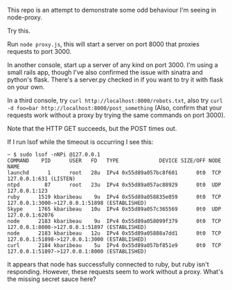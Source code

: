This repo is an attempt to demonstrate some odd behaviour I'm seeing in node-proxy.

Try this.

Run ```node proxy.js```, this will start a server on port 8000 that proxies requests to port 3000.

In another console, start up a server of any kind on port 3000. I'm using a small rails app, though I've also confirmed the issue with sinatra and python's flask.  There's a server.py checked in if you want to try it with flask on your own.

In a third console, try ```curl http://localhost:8000/robots.txt```, also try ```curl -d foo=bar http://localhost:8000/post_something```
(Also, confirm that your requests work without a proxy by trying the same commands on port 3000).

Note that the HTTP GET succeeds, but the POST times out.

If I run lsof while the timeout is occurring I see this:

    ~ $ sudo lsof -nNPi @127.0.0.1
    COMMAND    PID      USER   FD   TYPE             DEVICE SIZE/OFF NODE NAME
    launchd      1      root   28u  IPv4 0x55d89a057bc8f601      0t0  TCP 127.0.0.1:631 (LISTEN)
    ntpd        87      root   23u  IPv4 0x55d89a057ac88929      0t0  UDP 127.0.0.1:123
    ruby      1519 kbaribeau    9u  IPv4 0x55d89a058835e059      0t0  TCP 127.0.0.1:3000->127.0.0.1:51898 (ESTABLISHED)
    Skype     1765 kbaribeau   10u  IPv4 0x55d89a057c365569      0t0  UDP 127.0.0.1:62076
    node      2183 kbaribeau    9u  IPv4 0x55d89a058099f379      0t0  TCP 127.0.0.1:8000->127.0.0.1:51897 (ESTABLISHED)
    node      2183 kbaribeau   12u  IPv4 0x55d89a05888a7dd1      0t0  TCP 127.0.0.1:51898->127.0.0.1:3000 (ESTABLISHED)
    curl      2184 kbaribeau    5u  IPv4 0x55d89a057bf851e9      0t0  TCP 127.0.0.1:51897->127.0.0.1:8000 (ESTABLISHED)

It appears that node has successfully connected to ruby, but ruby isn't responding. However, these requests seem to work without a proxy. What's the missing secret sauce here?
